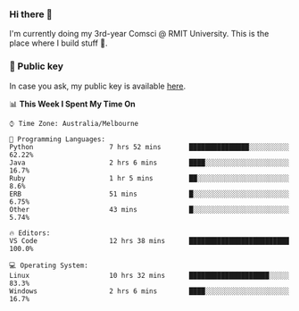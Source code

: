### Hi there 👋

I'm currently doing my 3rd-year Comsci @ RMIT University. This is the place where I build stuff 👀. 

### 🔑 Public key

In case you ask, my public key is available [here](https://public.auspham.dev/).

<!--START_SECTION:waka-->
📊 **This Week I Spent My Time On** 

```text
⌚︎ Time Zone: Australia/Melbourne

💬 Programming Languages: 
Python                   7 hrs 52 mins       ███████████████░░░░░░░░░░   62.22% 
Java                     2 hrs 6 mins        ████░░░░░░░░░░░░░░░░░░░░░   16.7% 
Ruby                     1 hr 5 mins         ██░░░░░░░░░░░░░░░░░░░░░░░   8.6% 
ERB                      51 mins             █░░░░░░░░░░░░░░░░░░░░░░░░   6.75% 
Other                    43 mins             █░░░░░░░░░░░░░░░░░░░░░░░░   5.74%

🔥 Editors: 
VS Code                  12 hrs 38 mins      █████████████████████████   100.0%

💻 Operating System: 
Linux                    10 hrs 32 mins      ████████████████████░░░░░   83.3% 
Windows                  2 hrs 6 mins        ████░░░░░░░░░░░░░░░░░░░░░   16.7%

```


<!--END_SECTION:waka-->

<!--
**rockmanvnx6/rockmanvnx6** is a ✨ _special_ ✨ repository because its `README.md` (this file) appears on your GitHub profile.

Here are some ideas to get you started:

- 🔭 I’m currently working on ...
- 🌱 I’m currently learning ...
- 👯 I’m looking to collaborate on ...
- 🤔 I’m looking for help with ...
- 💬 Ask me about ...
- 📫 How to reach me: ...
- 😄 Pronouns: ...
- ⚡ Fun fact: ...
-->

